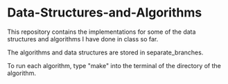 # Data-Structures-and-Algorithms
This repository contains the implementations for some of the data structures and algorithms I have done in class so far.

The algorithms and data structures are stored in separate_branches.

To run each algorithm, type "make" into the terminal of the directory of the algorithm.
